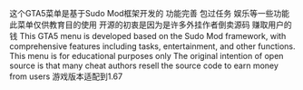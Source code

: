 这个GTA5菜单是基于Sudo Mod框架开发的 功能完善 包过任务 娱乐等一些功能 此菜单仅供教育目的使用 
开源的初衷是因为是许多外挂作者倒卖源码 赚取用户的钱 
This GTA5 menu is developed based on the Sudo Mod framework, with comprehensive features including tasks, entertainment, and other functions. This menu is for educational purposes only
The original intention of open source is that many cheat authors resell the source code to earn money from users
游戏版本适配到1.67
